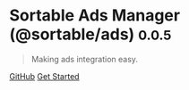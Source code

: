 

# Sortable Ads Manager (@sortable/ads) <small>0.0.5</small>

> Making ads integration easy.

[GitHub](https://github.com/sortable/ads)
[Get Started](#sortable-ads-manager)
